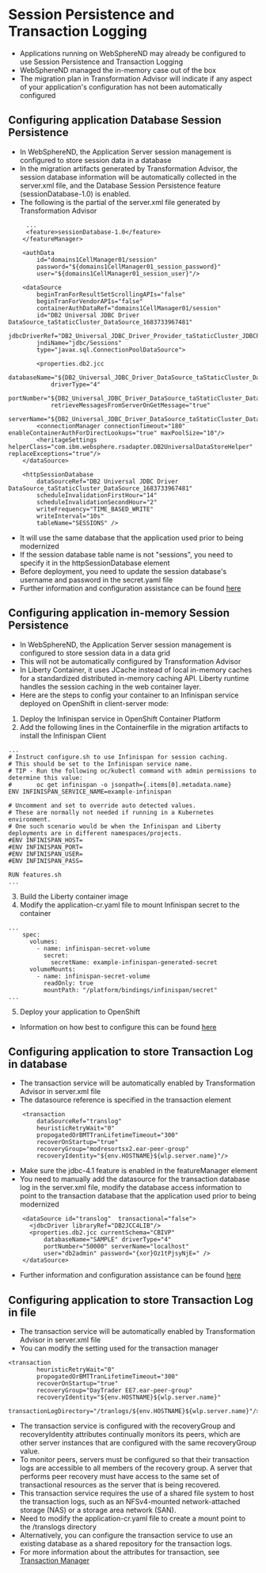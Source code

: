 # Session Persistence and Transaction Logging

 - Applications running on WebSphereND may already be configured to use Session Persistence and Transaction Logging
 - WebSphereND managed the in-memory case out of the box
 - The migration plan in Transformation Advisor will indicate if any aspect of your application's configuration has not been automatically configured
 
## Configuring application Database Session Persistence
 - In WebSphereND, the Application Server session management is configured to store session data in a database 
 - In the migration artifacts generated by Transformation Advisor, the session database information will be automatically collected in the server.xml file, and the Database Session Persistence feature (sessionDatabase-1.0) is enabled. 
 - The following is the partial of the server.xml file generated by Transformation Advisor
```
     ...
     <feature>sessionDatabase-1.0</feature>
    </featureManager>

    <authData 
        id="domains1CellManager01/session" 
        password="${domains1CellManager01_session_password}" 
        user="${domains1CellManager01_session_user}"/>

    <dataSource 
        beginTranForResultSetScrollingAPIs="false" 
        beginTranForVendorAPIs="false" 
        containerAuthDataRef="domains1CellManager01/session" 
        id="DB2 Universal JDBC Driver DataSource_taStaticCluster_DataSource_1683733967481" 
        jdbcDriverRef="DB2_Universal_JDBC_Driver_Provider_taStaticCluster_JDBCProvider_1661355825734" 
        jndiName="jdbc/Sessions" 
        type="javax.sql.ConnectionPoolDataSource">
        
        <properties.db2.jcc 
            databaseName="${DB2_Universal_JDBC_Driver_DataSource_taStaticCluster_DataSource_1683733967481_databaseName_1}" 
            driverType="4" 
            portNumber="${DB2_Universal_JDBC_Driver_DataSource_taStaticCluster_DataSource_1683733967481_portNumber_1}" 
            retrieveMessagesFromServerOnGetMessage="true" 
            serverName="${DB2_Universal_JDBC_Driver_DataSource_taStaticCluster_DataSource_1683733967481_serverName_1}"/>
        <connectionManager connectionTimeout="180" enableContainerAuthForDirectLookups="true" maxPoolSize="10"/>
        <heritageSettings helperClass="com.ibm.websphere.rsadapter.DB2UniversalDataStoreHelper" replaceExceptions="true"/>
    </dataSource>

    <httpSessionDatabase 
        dataSourceRef="DB2 Universal JDBC Driver DataSource_taStaticCluster_DataSource_1683733967481" 
        scheduleInvalidationFirstHour="14" 
        scheduleInvalidationSecondHour="2" 
        writeFrequency="TIME_BASED_WRITE" 
        writeInterval="10s" 
        tableName="SESSIONS" />
```
 - It will use the same database that the application used prior to being modernized
 - If the session database table name is not "sessions",  you need to specify it in the httpSessionDatabase element
 - Before deployment, you need to update the session database's username and password in the secret.yaml file
 - Further information and configuration assistance can be found [here](https://openliberty.io/docs/latest/create-session-table.html)

## Configuring application in-memory Session Persistence 
 - In WebSphereND, the Application Server session management is configured to store session data in a data grid
 - This will not be automatically configured by Transformation Advisor
 - In Liberty Container, it uses JCache instead of local in-memory caches for a standardized distributed in-memory caching API.  Liberty runtime handles the session caching in the web container layer.
 - Here are the steps to config your container to an Infinispan service deployed on OpenShift in client-server mode:
 1.  Deploy the Infinispan service in OpenShift Container Platform  
 2.  Add the following lines in the Containerfile in the migration artifacts to install the Infinispan Client
```
...
# Instruct configure.sh to use Infinispan for session caching.
# This should be set to the Infinispan service name.
# TIP - Run the following oc/kubectl command with admin permissions to determine this value:
#       oc get infinispan -o jsonpath={.items[0].metadata.name}
ENV INFINISPAN_SERVICE_NAME=example-infinispan

# Uncomment and set to override auto detected values.
# These are normally not needed if running in a Kubernetes environment.
# One such scenario would be when the Infinispan and Liberty deployments are in different namespaces/projects.
#ENV INFINISPAN_HOST=
#ENV INFINISPAN_PORT=
#ENV INFINISPAN_USER=
#ENV INFINISPAN_PASS=

RUN features.sh
...
```
 3.  Build the Liberty container image
 4.  Modify the application-cr.yaml file to mount Infinispan secret to the container
```
...
    spec:
      volumes:
        - name: infinispan-secret-volume
          secret:
            secretName: example-infinispan-generated-secret
      volumeMounts:
        - name: infinispan-secret-volume
          readOnly: true
          mountPath: "/platform/bindings/infinispan/secret"
...
```    
 5. Deploy your application to OpenShift
 - Information on how best to configure this can be found [here](https://openliberty.io/docs/latest/distributed-session-caching.html)


## Configuring application to store Transaction Log in database
- The transaction service will be automatically enabled by Transformation Advisor in server.xml file
- The datasource reference is specified in the transaction element
```
    <transaction 
        dataSourceRef="translog" 
        heuristicRetryWait="0" 
        propogatedOrBMTTranLifetimeTimeout="300" 
        recoverOnStartup="true" 
        recoveryGroup="modresortsx2.ear-peer-group" 
        recoveryIdentity="${env.HOSTNAME}${wlp.server.name}"/>
```
- Make sure the jdbc-4.1 feature is enabled in the featureManager element
- You need to manually add the datasource for the transaction database log in the server.xml file, modify the database access information to point to the transaction database that the application used prior to being modernized
```
    <dataSource id="translog"  transactional="false">
      <jdbcDriver libraryRef="DB2JCC4LIB"/>
      <properties.db2.jcc currentSchema="CBIVP"
          databaseName="SAMPLE" driverType="4"
          portNumber="50000" serverName="localhost"
          user="db2admin" password="{xor}Oz1tPjsyNjE=" />
    </dataSource>
```
- Further information and configuration assistance can be found [here](https://openliberty.io/docs/latest/transaction-service.html)

## Configuring application to store Transaction Log in file
- The transaction service will be automatically enabled by Transformation Advisor in server.xml file
- You can modify the setting used for the transaction manager
```
<transaction 
        heuristicRetryWait="0" 
        propogatedOrBMTTranLifetimeTimeout="300" 
        recoverOnStartup="true" 
        recoveryGroup="DayTrader EE7.ear-peer-group" 
        recoveryIdentity="${env.HOSTNAME}${wlp.server.name}" 
        transactionLogDirectory="/tranlogs/${env.HOSTNAME}${wlp.server.name}"/>
```

- The transaction service is configured with the recoveryGroup and recoveryIdentity attributes continually monitors its peers, which are other server instances that are configured with the same recoveryGroup value.
- To monitor peers, servers must be configured so that their transaction logs are accessible to all members of the recovery group. A server that performs peer recovery must have access to the same set of transactional resources as the server that is being recovered.
- This transaction service requires the use of a shared file system to host the transaction logs, such as an NFSv4-mounted network-attached storage (NAS) or a storage area network (SAN).
- Need to modify the application-cr.yaml file to create a mount point to the /translogs directory 
- Alternatively, you can configure the transaction service to use an existing database as a shared repository for the transaction logs.
- For more information about the attributes for transaction, see [Transaction Manager](https://openliberty.io/docs/latest/reference/config/transaction.html)

